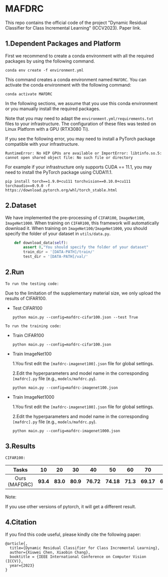 
# MAFDRC

This repo contains the official code of the project "Dynamic Residual Classifier for Class Incremental Learning" (ICCV2023).
Paper link.

## 1.Dependent Packages and Platform

First we recommend to create a conda environment with all the required packages by using the following command.

```
conda env create -f environment.yml
```

This command creates a conda environment named `MAFDRC`. You can activate the conda environment with the following command:

```
conda activate MAFDRC
```

In the following sections, we assume that you use this conda environment or you manually install the required packages.

Note that you may need to adapt the `environment.yml/requirements.txt` files to your infrastructure. The configuration of these files was tested on Linux Platform with a GPU (RTX3080 Ti).

If you see the following error, you may need to install a PyTorch package compatible with your infrastructure.

```
RuntimeError: No HIP GPUs are available or ImportError: libtinfo.so.5: cannot open shared object file: No such file or directory
```

For example if your infrastructure only supports CUDA == 11.1, you may need to install the PyTorch package using CUDA11.1.

```
pip install torch==1.9.0+cu111 torchvision==0.10.0+cu111 torchaudio==0.9.0 -f https://download.pytorch.org/whl/torch_stable.html
```

## 2.Dataset

We have implemented the pre-processing of `CIFAR100`, `ImageNet100`, `ImageNet1000`. When training on `CIFAR100`, this framework will automatically download it. When training on `ImageNet100/ImageNet1000`, you should specify the folder of your dataset in `utils/data.py`.

```python
    def download_data(self):
        assert 0,"You should specify the folder of your dataset"
        train_dir = '[DATA-PATH]/train/'
        test_dir = '[DATA-PATH]/val/'
```

## 2.Run

`To run the testing code:`

Due to the limitation of the supplementary material size, we only upload the results of CIFAR100.

- Test CIFAR100

    ```
    python main.py --config=mafdrc-cifar100.json --test True
    ```

`To run the training code:`

- Train CIFAR100

    ```
    python main.py --config=mafdrc-cifar100.json
    ```

- Train ImageNet100

    1.You first edit the `[mafdrc-imagenet100].json` file for global settings.

    2.Edit the hyperparameters and model name in the corresponding `[mafdrc].py` file (e.g., `models/mafdrc.py`).

    ```
    python main.py --config=mafdrc-imagenet100.json
    ```

- Train ImageNet1000

    1.You first edit the `[mafdrc-imagenet100].json` file for global settings.

    2.Edit the hyperparameters and model name in the corresponding `[mafdrc].py` file (e.g., `models/mafdrc.py`).

    ```
    python main.py --config=mafdrc-imagenet1000.json 
    ```        

## 3.Results

`CIFAR100:`

Tasks | 10 | 20 | 30 | 40 | 50 | 60 | 70 | 80 | 90 | 100 | Avg |
:---: | :---: | :---: | :---: | :---: | :---: | :---: | :---: | :---: | :---: | :---: | :---: |
Ours (MAFDRC) | **93.4** | **83.0** | **80.9** | **76.72** | **74.18** | **71.3** | **69.17** | **65.45** | **63.49** | **62.04** | **73.97**

Note:

If you use other versions of pytorch, it will get a different result.

## 4.Citation

If you find this code useful, please kindly cite the following paper:

```
@article{,
  title={Dynamic Residual Classifier for Class Incremental Learning},
  author={Xiuwei Chen, Xiaobin Chang},
  booktitle = {IEEE International Conference on Computer Vision (ICCV)},
  year={2023}
}
```